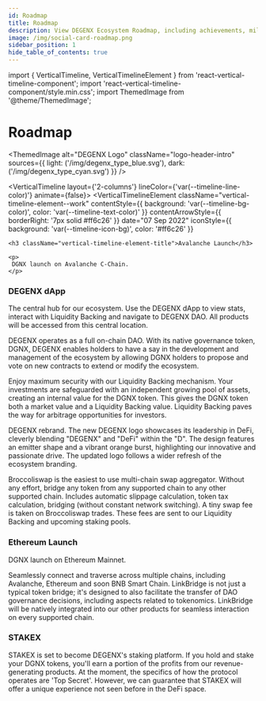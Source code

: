 ```yaml
---
id: Roadmap
title: Roadmap
description: View DEGENX Ecosystem Roadmap, including achievements, milestones and Work In Progress, check back regularly for updates.
image: /img/social-card-roadmap.png
sidebar_position: 1
hide_table_of_contents: true
---
```


import { VerticalTimeline, VerticalTimelineElement }  from 'react-vertical-timeline-component';
import 'react-vertical-timeline-component/style.min.css';
import ThemedImage from '@theme/ThemedImage';



# Roadmap

<ThemedImage
  alt="DEGENX Logo"
  className="logo-header-intro"
  sources={{
    light: ('/img/degenx_type_blue.svg'),
    dark: ('/img/degenx_type_cyan.svg')
  }}
/>

<VerticalTimeline layout={'2-columns'} lineColor={'var(--timeline-line-color)'} animate={false}>
 <VerticalTimelineElement
    className="vertical-timeline-element--work"
    contentStyle={{ background: 'var(--timeline-bg-color)', color: 'var(--timeline-text-color)' }}
    contentArrowStyle={{ borderRight: '7px solid #ff6c26' }}
    date="07 Sep 2022"
    iconStyle={{ background: 'var(--timeline-icon-bg)', color: '#ff6c26' }}
  >
    <h3 className="vertical-timeline-element-title">Avalanche Launch</h3>

    <p>
     DGNX launch on Avalanche C-Chain.
    </p>
  </VerticalTimelineElement>
    <VerticalTimelineElement
    className="vertical-timeline-element--work"
    contentStyle={{ background: 'var(--timeline-bg-color)', color: 'var(--timeline-text-color)' }}
    contentArrowStyle={{ borderRight: '7px solid #ff6c26' }}
    date="09 Oct 2022"
    iconStyle={{ background: 'var(--timeline-icon-bg)', color: '#ff6c26' }}
  >
    <h3 className="vertical-timeline-element-title">DEGENX dApp</h3>
    <p>
     The central hub for our ecosystem. Use the DEGENX dApp to view stats, interact with Liquidity Backing and navigate to DEGENX DAO. All products will be accessed from this central location.
    </p>
  </VerticalTimelineElement>
  <VerticalTimelineElement
    className="vertical-timeline-element--work"
    contentStyle={{ background: 'var(--timeline-bg-color)', color: 'var(--timeline-text-color)' }}
    contentArrowStyle={{ borderRight: '7px solid #ff6c26' }}
    date="25 Mar 2023"
    iconStyle={{ background: 'var(--timeline-icon-bg)', color: '#ff6c26' }}
  >
          <ThemedImage
  alt="DEGENX DAO Logo"
  className="vertical-timeline-element-title-img"
  sources={{
    light: ('/img/light_dao.svg'),
    dark: ('/img/dark_dao.svg')
  }}
/>
    <p>
     DEGENX operates as a full on-chain DAO. With its native governance token, DGNX, DEGENX enables holders to have a say in the development and management of the ecosystem by allowing DGNX holders to propose and vote on new contracts to extend or modify the ecosystem.
    </p>
  </VerticalTimelineElement>
    <VerticalTimelineElement
    className="vertical-timeline-element--work"
    contentStyle={{ background: 'var(--timeline-bg-color)', color: 'var(--timeline-text-color)' }}
    contentArrowStyle={{ borderRight: '7px solid #ff6c26' }}
    date="30 May 2023"
    iconStyle={{ background: 'var(--timeline-icon-bg)', color: 'var(--timeline-icon-color)' }}
  >
     <ThemedImage
  alt="Liquidity Backing Logo"
  className="vertical-timeline-element-title-img"
  sources={{
    light: ('/img/light_liqback.svg'),
    dark: ('/img/dark_liqback.svg')
  }}
/>
    <p>
      Enjoy maximum security with our Liquidity Backing mechanism. Your investments are safeguarded with an independent growing pool of assets, creating an internal value for the DGNX token. This gives the DGNX token both a market value and a Liquidity Backing value. Liquidity Backing paves the way for arbitrage opportunities for investors.
    </p>
  </VerticalTimelineElement>
  <VerticalTimelineElement
    className="vertical-timeline-element--work"
    contentStyle={{ background: 'var(--timeline-bg-color)', color: 'var(--timeline-text-color)' }}
    contentArrowStyle={{ borderRight: '7px solid #ff6c26' }}
    date="20 Jul 2023"
    iconStyle={{ background: 'var(--timeline-icon-bg)', color: 'var(--timeline-icon-color)' }}
  >
             <ThemedImage
  alt="DEGENX Logo"
  className="vertical-timeline-element-title-img"
  sources={{
    light: ('/img/light_degenx_full.svg'),
    dark: ('/img/dark_degenx_full.svg')
  }}
/>
    <p>
    DEGENX rebrand. The new DEGENX logo showcases its leadership in DeFi, cleverly blending "DEGENX" and "DeFi" within the "D". The design features an emitter shape and a vibrant orange burst, highlighting our innovative and passionate drive. The updated logo follows a wider refresh of the ecosystem branding.
    </p>
  </VerticalTimelineElement>
     <VerticalTimelineElement
    className="vertical-timeline-element--work"
    contentStyle={{ background: 'var(--timeline-bg-color)', color: 'var(--timeline-text-color)' }}
    contentArrowStyle={{ borderRight: '7px solid #ff6c26' }}
    date="28 Sep 2023"
    iconStyle={{ background: 'var(--timeline-icon-bg)', color: 'var(--timeline-icon-color)' }}
  >
       <ThemedImage
  alt="BroccoliSwap Logo"
  className="vertical-timeline-element-title-img"
  sources={{
    light: ('/img/light_broc.svg'),
    dark: ('/img/dark_broc.svg')
  }}
/>
    <p>
   Broccoliswap is the easiest to use multi-chain swap aggregator. Without any effort, bridge any token from any supported chain to any other supported chain. Includes automatic slippage calculation, token tax calculation, bridging (without constant network switching). A tiny swap fee is taken on Broccoliswap trades. These fees are sent to our Liquidity Backing and upcoming staking pools.
    </p>
  </VerticalTimelineElement>
  <VerticalTimelineElement
    className="vertical-timeline-element--work"
    contentStyle={{ background: 'var(--timeline-bg-color)', color: 'var(--timeline-text-color)' }}
    contentArrowStyle={{ borderRight: '7px solid #ff6c26' }}
    date="11 Jan 2024"
    iconStyle={{ background: 'var(--timeline-icon-bg)', color: 'var(--timeline-icon-color)' }}
  >
     <h3 className="vertical-timeline-element-title">Ethereum Launch</h3>
    <p>
      DGNX launch on Ethereum Mainnet. 
    </p>
  </VerticalTimelineElement>
    <VerticalTimelineElement
    className="vertical-timeline-element--work"
    contentStyle={{ background: 'var(--timeline-bg-color)', color: 'var(--timeline-text-color)' }}
    contentArrowStyle={{ borderRight: '7px solid #ff6c26' }}
    date="17 Jan 2024"
    iconStyle={{ background: 'var(--timeline-icon-bg)', color: 'var(--timeline-icon-color)' }}
  >
            <ThemedImage
  alt="BroccoliSwap Logo"
  className="vertical-timeline-element-title-img"
  sources={{
    light: ('/img/light_linkbridge.svg'),
    dark: ('/img/dark_linkbridge.svg')
  }}
/>
    <p>
      Seamlessly connect and traverse across multiple chains, including Avalanche, Ethereum and soon BNB Smart Chain. LinkBridge is not just a typical token bridge; it's designed to also facilitate the transfer of DAO governance decisions, including aspects related to tokenomics. LinkBridge will be natively integrated into our other products for seamless interaction on every supported chain.
    </p>
  </VerticalTimelineElement>
  <VerticalTimelineElement
    className="vertical-timeline-element--work"
    contentStyle={{ background: 'var(--timeline-bg-color)', color: 'var(--timeline-text-color)' }}
    contentArrowStyle={{ borderRight: '7px solid #ff6c26' }}
    date="WORK IN PROGRESS"
    iconStyle={{ background: 'var(--timeline-icon-bg2)', color: 'var(--timeline-icon-color)' }}
  >
     <h3 className="vertical-timeline-element-title">STAKEX</h3>
    <p>
      STAKEX is set to become DEGENX's staking platform. If you hold and stake your DGNX tokens, you'll earn a portion of the profits from our revenue-generating products. At the moment, the specifics of how the protocol operates are 'Top Secret'. However, we can guarantee that STAKEX will offer a unique experience not seen before in the DeFi space.
    </p>
  </VerticalTimelineElement>
</VerticalTimeline>







